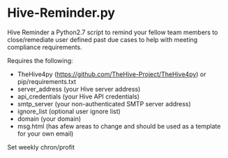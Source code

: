 # Hive-Reminder.py
Hive Reminder a Python2.7 script to remind your fellow team members to close/remediate user defined past due cases to help with meeting compliance requirements.

Requires the following:
* TheHive4py (https://github.com/TheHive-Project/TheHive4py) or pip/requirements.txt
* server_address (your Hive server address)
* api_credentials (your Hive API credentials)
* smtp_server (your non-authenticated SMTP server address)
* ignore_list (optional user ignore list)
* domain (your domain)
* msg.html (has afew areas to change and should be used as a template for your own email)

Set weekly chron/profit
